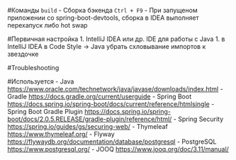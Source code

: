 
#Команды
    `build` - Сборка бэкенда
    `Ctrl + F9` - При запущеном приложении со spring-boot-devtools, сборка в IDEA выполняет перехапуск либо hot swap

#Первичная настройка
    1. IntelliJ IDEA или др. IDE для работы с Java
    1. в IntelliJ IDEA в Code Style -> Java убрать схловывание импортов к звездочке

#Troubleshooting

#Используется
    - Java https://www.oracle.com/technetwork/java/javase/downloads/index.html
    - Gradle https://docs.gradle.org/current/userguide
    - Spring Boot https://docs.spring.io/spring-boot/docs/current/reference/htmlsingle
    - Spring Boot Gradle Plugin https://docs.spring.io/spring-boot/docs/2.0.5.RELEASE/gradle-plugin/reference/html/
    - Spring Security https://spring.io/guides/gs/securing-web/
    - Thymeleaf https://www.thymeleaf.org/
    - Flyway https://flywaydb.org/documentation/database/postgresql
    - PostgreSQL https://www.postgresql.org/
    - JOOQ https://www.jooq.org/doc/3.11/manual/



